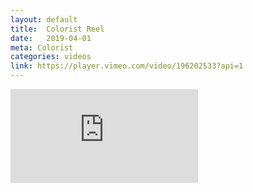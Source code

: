```yaml
---
layout: default
title:  Colorist Reel
date:   2019-04-01
meta: Colorist
categories: videos
link: https://player.vimeo.com/video/196202533?api=1
---
```


<iframe src="https://player.vimeo.com/video/196202533?api=1&background=1&mute=0&loop=1" frameborder="0" allow="autoplay; fullscreen" allowfullscreen></iframe>